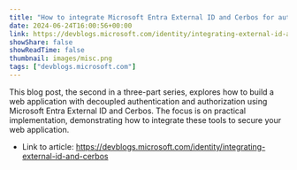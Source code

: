 ```yaml
---
title: "How to integrate Microsoft Entra External ID and Cerbos for authentication and authorization"
date: 2024-06-24T16:00:56+00:00
link: https://devblogs.microsoft.com/identity/integrating-external-id-and-cerbos
showShare: false
showReadTime: false
thumbnail: images/misc.png
tags: ["devblogs.microsoft.com"]
---
```

This blog post, the second in a three-part series, explores how to build a web application with decoupled authentication and authorization using Microsoft Entra External ID and Cerbos. The focus is on practical implementation, demonstrating how to integrate these tools to secure your web application.

- Link to article: https://devblogs.microsoft.com/identity/integrating-external-id-and-cerbos